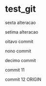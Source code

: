 # test_git

sexta alteracao

setima alteracao 

oitavo commit 

nono commit

decimo commit 

commit 11

commit 12 ORIGIN